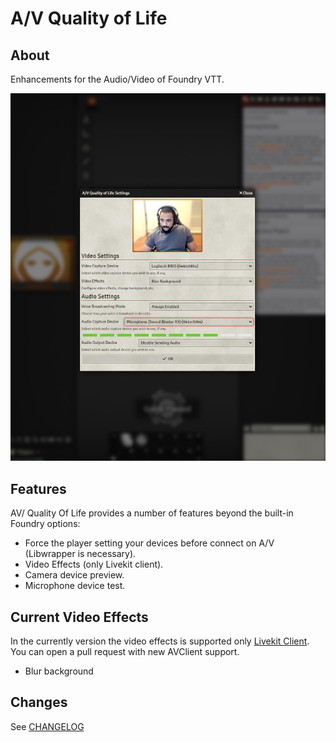 # A/V Quality of Life

## About

Enhancements for the Audio/Video of Foundry VTT.

![A/V Quality of Life Settings](/docs/AV-QualityOfLife.png)

## Features

AV/ Quality Of Life provides a number of features beyond the built-in Foundry options:

* Force the player setting your devices before connect on A/V (Libwrapper is necessary).
* Video Effects (only Livekit client).
* Camera device preview.
* Microphone device test.

## Current Video Effects

In the currently version the video effects is supported only [Livekit Client](https://github.com/bekriebel/fvtt-module-avclient-livekit). You can open a pull request with new AVClient support.

* Blur background

## Changes

See [CHANGELOG](/CHANGELOG.md)
